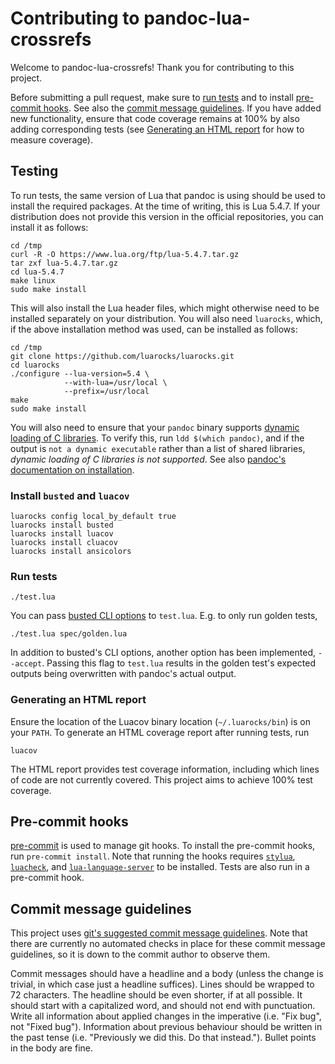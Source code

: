 # Contributing to pandoc-lua-crossrefs

Welcome to pandoc-lua-crossrefs! Thank you for contributing to this project.

Before submitting a pull request, make sure to [run tests](#testing) and to install [pre-commit hooks](#pre-commit-hooks). See also the [commit message guidelines](#commit-message-guidelines). If you have added new functionality, ensure that code coverage remains at 100% by also adding corresponding tests (see [Generating an HTML report](#generating-an-html-report) for how to measure coverage).

## Testing

To run tests, the same version of Lua that pandoc is using should be used to install the required packages. At the time of writing, this is Lua 5.4.7. If your distribution does not provide this version in the official repositories, you can install it as follows:
```console
cd /tmp
curl -R -O https://www.lua.org/ftp/lua-5.4.7.tar.gz
tar zxf lua-5.4.7.tar.gz
cd lua-5.4.7
make linux
sudo make install
```
This will also install the Lua header files, which might otherwise need to be installed separately on your distribution.
You will also need `luarocks`, which, if the above installation method was used, can be installed as follows:
```console
cd /tmp
git clone https://github.com/luarocks/luarocks.git
cd luarocks
./configure --lua-version=5.4 \
            --with-lua=/usr/local \
            --prefix=/usr/local
make
sudo make install
```
You will also need to ensure that your `pandoc` binary supports [dynamic loading of C libraries](https://github.com/jgm/pandoc/issues/6850). To verify this, run `ldd $(which pandoc)`, and if the output is `not a dynamic executable` rather than a list of shared libraries, *dynamic loading of C libraries is not supported*. See also [pandoc's documentation on installation](https://pandoc.org/installing.html#linux).

### Install `busted` and `luacov`

```console
luarocks config local_by_default true
luarocks install busted
luarocks install luacov
luarocks install cluacov
luarocks install ansicolors
```

### Run tests

```console
./test.lua
```
You can pass [busted CLI options](https://lunarmodules.github.io/busted/#usage) to `test.lua`. E.g. to only run golden tests,
```console
./test.lua spec/golden.lua
```
In addition to busted's CLI options, another option has been implemented, `--accept`. Passing this flag to `test.lua` results in the golden test's expected outputs being overwritten with pandoc's actual output.

### Generating an HTML report

Ensure the location of the Luacov binary location (`~/.luarocks/bin`) is on your `PATH`. To generate an HTML coverage report after running tests, run
```console
luacov
```
The HTML report provides test coverage information, including which lines of code are not currently covered. This project aims to achieve 100% test coverage.


## Pre-commit hooks

[pre-commit](https://pre-commit.com/) is used to manage git hooks. To install the pre-commit hooks, run `pre-commit install`. Note that running the hooks requires [`stylua`](https://github.com/JohnnyMorganz/StyLua), [`luacheck`](https://github.com/lunarmodules/luacheck), and [`lua-language-server`](https://github.com/LuaLS/lua-language-server) to be installed. Tests are also run in a pre-commit hook.


## Commit message guidelines

This project uses [git's suggested commit message guidelines](https://git-scm.com/book/en/v2/Distributed-Git-Contributing-to-a-Project). Note that there are currently no automated checks in place for these commit message guidelines, so it is down to the commit author to observe them.

Commit messages should have a headline and a body (unless the change is trivial, in which case just a headline suffices). Lines should be wrapped to 72 characters. The headline should be even shorter, if at all possible. It should start with a capitalized word, and should not end with punctuation. Write all information about applied changes in the imperative (i.e. "Fix bug", not "Fixed bug"). Information about previous behaviour should be written in the past tense (i.e. "Previously we did this. Do that instead."). Bullet points in the body are fine.
